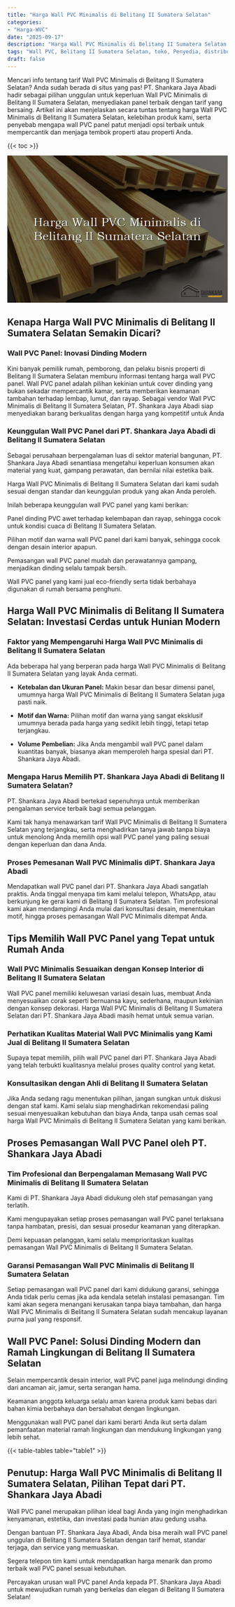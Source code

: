 ```yaml
---
title: "Harga Wall PVC Minimalis di Belitang II Sumatera Selatan"
categories: 
- "Harga-WVC"
date: "2025-09-17"
description: "Harga Wall PVC Minimalis di Belitang II Sumatera Selatan bagi tempat tinggal, office, serta gerai. Material terbaik, beragam motif, warna menarik, dengan servis pemasangan ditangani oleh tim profesional serta jaminan resmi!|Jasa penjualan Wall PVC Minimalis di Belitang II Sumatera Selatan bagi kebutuhan hunian, perkantoran, maupun gerai, dengan material unggulan dan penempatan oleh teknisi berpengalaman dan jaminan resmi.|Alternatif Wall PVC Minimalis di Belitang II Sumatera Selatan yang terbukti bagi tempat tinggal, office, dan gerai, bersama produk berkualitas dan penempatan dikerjakan oleh teknisi ahli serta jaminan resmi.|Penyediaan Wall PVC Minimalis di Belitang II Sumatera Selatan bagi rumah, kantor, dan gerai, beserta material unggulan dan pemasangan oleh tim berpengalaman, lengkap dengan kepastian resmi.}"
tags: "Wall PVC, Belitang II Sumatera Selatan, toko, Penyedia, distributor"
draft: false
---
```


Mencari info tentang tarif Wall PVC Minimalis di Belitang II Sumatera Selatan? Anda sudah berada di situs yang pas! PT. Shankara Jaya Abadi hadir sebagai pilihan unggulan untuk keperluan Wall PVC Minimalis di Belitang II Sumatera Selatan, menyediakan panel terbaik dengan tarif yang bersaing. Artikel ini akan menjelaskan secara tuntas tentang harga Wall PVC Minimalis di Belitang II Sumatera Selatan, kelebihan produk kami, serta penyebab mengapa wall PVC panel patut menjadi opsi terbaik untuk mempercantik dan menjaga tembok properti atau properti Anda.

{{< toc >}}

![Harga Wall PVC Minimalis di Belitang II Sumatera Selatan](/images/Harga-WVC/Harga-Wall-PVC-Minimalis-di-Belitang-II-Sumatera-Selatan.png)


## Kenapa Harga Wall PVC Minimalis di Belitang II Sumatera Selatan Semakin Dicari?

### Wall PVC Panel: Inovasi Dinding Modern

Kini banyak pemilik rumah, pemborong, dan pelaku bisnis properti di Belitang II Sumatera Selatan memburu informasi tentang harga wall PVC panel. Wall PVC panel adalah pilihan kekinian untuk cover dinding yang bukan sekadar mempercantik kamar, serta memberikan keamanan tambahan terhadap lembap, lumut, dan rayap. Sebagai vendor Wall PVC Minimalis di Belitang II Sumatera Selatan, PT. Shankara Jaya Abadi siap menyediakan barang berkualitas dengan harga yang kompetitif untuk Anda

### Keunggulan Wall PVC Panel dari PT. Shankara Jaya Abadi di Belitang II Sumatera Selatan

Sebagai perusahaan berpengalaman luas di sektor material bangunan, PT. Shankara Jaya Abadi senantiasa mengetahui keperluan konsumen akan material yang kuat, gampang perawatan, dan bernilai nilai estetika baik.

Harga Wall PVC Minimalis di Belitang II Sumatera Selatan dari kami sudah sesuai dengan standar dan keunggulan produk yang akan Anda peroleh.

Inilah beberapa keunggulan wall PVC panel yang kami berikan:

Panel dinding PVC awet terhadap kelembapan dan rayap, sehingga cocok untuk kondisi cuaca di Belitang II Sumatera Selatan.

Pilihan motif dan warna wall PVC panel dari kami banyak, sehingga cocok dengan desain interior apapun.

Pemasangan wall PVC panel mudah dan perawatannya gampang, menjadikan dinding selalu tampak bersih.

Wall PVC panel yang kami jual eco-friendly serta tidak berbahaya digunakan di rumah bersama penghuni.

## Harga Wall PVC Minimalis di Belitang II Sumatera Selatan: Investasi Cerdas untuk Hunian Modern

### Faktor yang Mempengaruhi Harga Wall PVC Minimalis di Belitang II Sumatera Selatan

Ada beberapa hal yang berperan pada harga Wall PVC Minimalis di Belitang II Sumatera Selatan yang layak Anda cermati.

- **Ketebalan dan Ukuran Panel:** Makin besar dan besar dimensi panel, umumnya harga Wall PVC Minimalis di Belitang II Sumatera Selatan juga pasti naik.

- **Motif dan Warna:** Pilihan motif dan warna yang sangat eksklusif umumnya berada pada harga yang sedikit lebih tinggi, tetapi tetap terjangkau.

- **Volume Pembelian:** Jika Anda mengambil wall PVC panel dalam kuantitas banyak, biasanya akan memperoleh harga spesial dari PT. Shankara Jaya Abadi.

### Mengapa Harus Memilih PT. Shankara Jaya Abadi di Belitang II Sumatera Selatan?

PT. Shankara Jaya Abadi bertekad sepenuhnya untuk memberikan pengalaman service terbaik bagi semua pelanggan.

Kami tak hanya menawarkan tarif Wall PVC Minimalis di Belitang II Sumatera Selatan yang terjangkau, serta menghadirkan tanya jawab tanpa biaya untuk menolong Anda memilih opsi wall PVC panel yang paling sesuai dengan keperluan dan dana Anda.

### Proses Pemesanan Wall PVC Minimalis diPT. Shankara Jaya Abadi

Mendapatkan wall PVC panel dari PT. Shankara Jaya Abadi sangatlah praktis. Anda tinggal menyapa tim kami melalui telepon, WhatsApp, atau berkunjung ke gerai kami di Belitang II Sumatera Selatan. Tim profesional kami akan mendampingi Anda mulai dari konsultasi desain, menentukan motif, hingga proses pemasangan Wall PVC Minimalis ditempat Anda.

## Tips Memilih Wall PVC Panel yang Tepat untuk Rumah Anda

### Wall PVC Minimalis Sesuaikan dengan Konsep Interior di Belitang II Sumatera Selatan

Wall PVC panel memiliki keluwesan variasi desain luas, membuat Anda menyesuaikan corak seperti bernuansa kayu, sederhana, maupun kekinian dengan konsep dekorasi. Harga Wall PVC Minimalis di Belitang II Sumatera Selatan dari PT. Shankara Jaya Abadi masih hemat untuk semua varian.

### Perhatikan Kualitas Material Wall PVC Minimalis yang Kami Jual di Belitang II Sumatera Selatan

Supaya tepat memilih, pilih wall PVC panel dari PT. Shankara Jaya Abadi yang telah terbukti kualitasnya melalui proses quality control yang ketat.

### Konsultasikan dengan Ahli di Belitang II Sumatera Selatan

Jika Anda sedang ragu menentukan pilihan, jangan sungkan untuk diskusi dengan staf kami. Kami selalu siap menghadirkan rekomendasi paling sesuai menyesuaikan kebutuhan dan biaya Anda, tanpa usah cemas soal harga Wall PVC Minimalis di Belitang II Sumatera Selatan yang kami berikan.

## Proses Pemasangan Wall PVC Panel oleh PT. Shankara Jaya Abadi

### Tim Profesional dan Berpengalaman Memasang Wall PVC Minimalis di Belitang II Sumatera Selatan

Kami di PT. Shankara Jaya Abadi didukung oleh staf pemasangan yang terlatih.

Kami mengupayakan setiap proses pemasangan wall PVC panel terlaksana tanpa hambatan, presisi, dan sesuai prosedur keamanan yang diterapkan.

Demi kepuasan pelanggan, kami selalu memprioritaskan kualitas pemasangan Wall PVC Minimalis di Belitang II Sumatera Selatan.

### Garansi Pemasangan Wall PVC Minimalis di Belitang II Sumatera Selatan

Setiap pemasangan wall PVC panel dari kami didukung garansi, sehingga Anda tidak perlu cemas jika ada kendala setelah instalasi pemasangan. Tim kami akan segera menangani kerusakan tanpa biaya tambahan, dan harga Wall PVC Minimalis di Belitang II Sumatera Selatan sudah mencakup layanan purna jual yang responsif.

## Wall PVC Panel: Solusi Dinding Modern dan Ramah Lingkungan di Belitang II Sumatera Selatan

Selain mempercantik desain interior, wall PVC panel juga melindungi dinding dari ancaman air, jamur, serta serangan hama.

Keamanan anggota keluarga selalu aman karena produk kami bebas dari bahan kimia berbahaya dan bersahabat dengan lingkungan.

Menggunakan wall PVC panel dari kami berarti Anda ikut serta dalam pemanfaatan material ramah lingkungan dan mendukung lingkungan yang lebih sehat.

{{< table-tables table="table1" >}}

## Penutup: Harga Wall PVC Minimalis di Belitang II Sumatera Selatan, Pilihan Tepat dari PT. Shankara Jaya Abadi

Wall PVC panel merupakan pilihan ideal bagi Anda yang ingin menghadirkan kenyamanan, estetika, dan investasi pada hunian atau gedung usaha.

Dengan bantuan PT. Shankara Jaya Abadi, Anda bisa meraih wall PVC panel unggulan di Belitang II Sumatera Selatan dengan tarif hemat, standar terjaga, dan service yang memuaskan.

Segera telepon tim kami untuk mendapatkan harga menarik dan promo terbaik wall PVC panel sesuai kebutuhan.

Percayakan urusan wall PVC panel Anda kepada PT. Shankara Jaya Abadi untuk mewujudkan rumah yang berkelas dan elegan di Belitang II Sumatera Selatan!